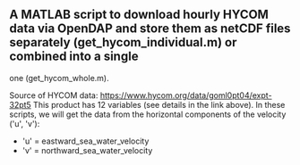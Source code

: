 ## A MATLAB script to download hourly HYCOM data via OpenDAP and store them as netCDF files separately (get_hycom_individual.m) or combined into a single
one (get_hycom_whole.m).

Source of HYCOM data: https://www.hycom.org/data/goml0pt04/expt-32pt5
This product has 12 variables (see details in the link above).
In these scripts, we will get the data from the horizontal components of the velocity ('u', 'v'):
- 'u' = eastward_sea_water_velocity
- 'v' = northward_sea_water_velocity 
